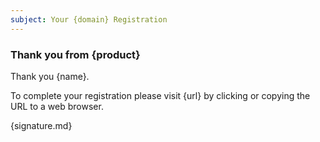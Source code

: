 ```yaml
---
subject: Your {domain} Registration
---
```


### Thank you from {product}

Thank you {name}.

To complete your registration please visit {url} by clicking or copying the URL to a web browser.

{signature.md}